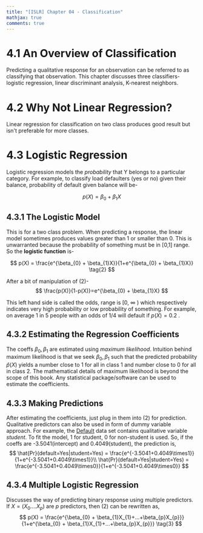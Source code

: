 ```yaml
---
title: "[ISLR] Chapter 04 - Classification"
mathjax: true
comments: true
---
```


# 4.1 An Overview of Classification
Predicting a qualitative response for an observation can be referred to as classifying that observation.
This chapter discusses three classifiers- logistic regression, linear discriminant analysis, K-nearest neighbors.
# 4.2 Why Not Linear Regression?
Linear regression for classification on two class produces good result but isn't preferable for more classes.
# 4.3 Logistic Regression
Logistic regression models the *probability* that Y belongs to a particular category. For example, to classify load defaulters (yes or no) given their balance, probability of default given balance will be- 

$$
p(X) = \beta_{0} + \beta_{1}X \tag{1}
$$
## 4.3.1 The Logistic Model
This is for a two class problem. When predicting a response, the linear model sometimes produces values greater than 1 or smaller than 0. This is unwarranted because the probability of something must be in [0,1] range. So the **logistic function** is-

$$
p(X) = \frac{e^{\beta_{0} + \beta_{1}X}}{1+e^{\beta_{0} + \beta_{1}X}} \tag{2}
$$

After a bit of manipulation of (2)-
$$
\frac{p(X)}{1-p(X)}=e^{\beta_{0} + \beta_{1}X}
$$

This left hand side is called the odds, range is [0, $\infty$ ) which respectively indicates very high probability or low probability of something. For example, on average 1 in 5 people with an odds of 1/4 will default if $p(X) = 0.2$ .
## 4.3.2 Estimating the Regression Coefficients
The coeffs $\beta_{0}, \beta_{1}$ are estimated using *maximum likelihood*. Intuition behind maximum likelihood is that we seek $\beta_{0}, \beta_{1}$ such that the predicted probability $\hat{p}(X)$ yields a number close to 1 for all in class 1 and number close to 0 for all in class 2. The mathematical details of maximum likelihood is beyond the scope of this book. Any statistical package/software can be used to estimate the coefficients. 
## 4.3.3 Making Predictions
After estimating the coefficients, just plug in them into (2) for prediction. Qualitative predictors can also be used in form of dummy variable approach. For example, the [Default](https://rdrr.io/cran/ISLR/man/Default.html) data set contains qualitative variable *student*. To fit the model, 1 for student, 0 for non-student is used. So, if the coeffs are -3.5041(intercept) and 0.4049(student), the prediction is,
$$
\hat{Pr}(default=Yes|student=Yes) = \frac{e^{-3.5041+0.4049\times1}}{1+e^{-3.5041+0.4049\times1}}\\
\hat{Pr}(default=Yes|student=Yes) = \frac{e^{-3.5041+0.4049\times0}}{1+e^{-3.5041+0.4049\times0}}
$$
## 4.3.4 Multiple Logistic Regression
Discusses the way of predicting binary response using multiple predictors. If $X = (X_{0}....X_{p})$ are $p$ predictors, then (2) can be rewritten as,
$$
p(X) = \frac{e^{\beta_{0} + \beta_{1}X_{1}+...+\beta_{p}X_{p}}}{1+e^{\beta_{0} + \beta_{1}X_{1}+...+\beta_{p}X_{p}}} \tag{3}
$$
